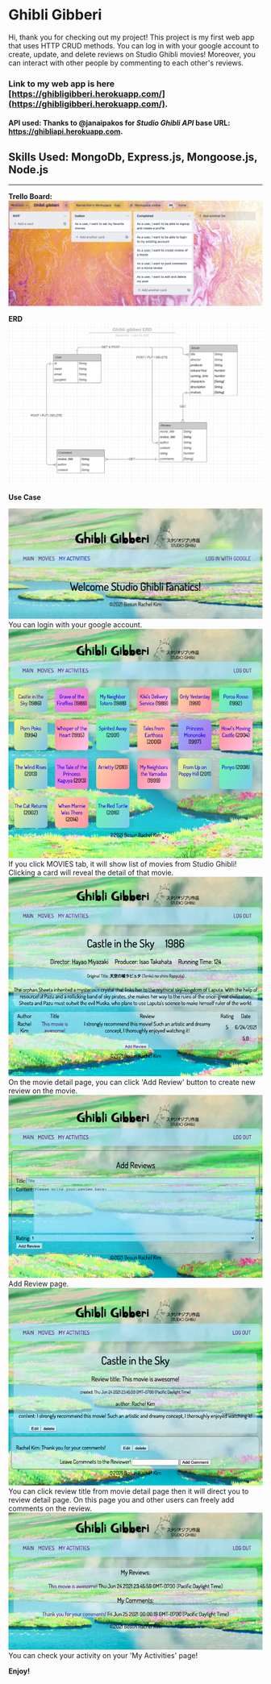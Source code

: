 # Ghibli Gibberi
Hi, thank you for checking out my project! This project is my first web app that uses HTTP CRUD methods. You can log in with your google account to create, update, and delete reviews on Studio Ghibli movies! Moreover, you can interact with other people by commenting to each other's reviews.

### Link to my web app is here [https://ghibligibberi.herokuapp.com/](https://ghibligibberi.herokuapp.com/).

#### API used: Thanks to @janaipakos for *Studio Ghibli API* base URL: https://ghibliapi.herokuapp.com.


## Skills Used: MongoDb, Express.js, Mongoose.js, Node.js
_____________________________________
**Trello Board:**
![trello](./public/images/TrelloBoard.png)


**ERD**
![LucidChart](./public/images/LucidChart.png)


**Use Case**

![mainPage](./public/images/main.png)
You can login with your google account.
![movieList](./public/images/movieList.png)
If you click MOVIES tab, it will show list of movies from Studio Ghibli! Clicking a card will reveal the detail of that movie.
![movieDetail](./public/images/movieDetail.png)
On the movie detail page, you can click 'Add Review' button to create new review on the movie.
![reviewNew](./public/images/reviewNew.png)
Add Review page.
![reviewPage](./public/images/reviewPage.png)
You can click review title from movie detail page then it will direct you to review detail page. On this page you and other users can freely add comments on the review.
![myActivities](./public/images/myActivities.png)
You can check your activity on your 'My Activities' page!

**Enjoy!**
